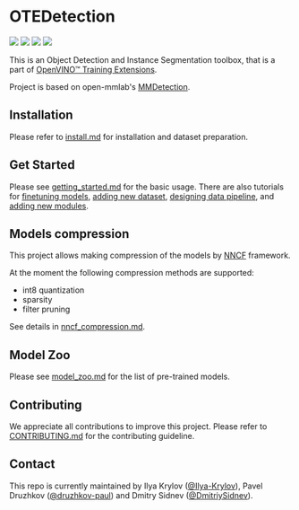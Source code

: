 # OTEDetection

![](https://img.shields.io/badge/python-3.6%2B-green)
![](https://img.shields.io/badge/pytorch-1.7.1%2B-orange)
![](https://img.shields.io/badge/openvino-2021.4-blue)
![](https://img.shields.io/badge/onnxruntime-1.1.2%2B-yellow)


This is an Object Detection and Instance Segmentation toolbox, that is a part of [OpenVINO™ Training Extensions](https://github.com/opencv/openvino_training_extensions).

Project is based on open-mmlab's [MMDetection](https://github.com/open-mmlab/mmdetection).

## Installation

Please refer to [install.md](docs/install.md) for installation and dataset preparation.

## Get Started

Please see [getting_started.md](docs/getting_started.md) for the basic usage. There are also tutorials for [finetuning models](docs/tutorials/finetune.md), [adding new dataset](docs/tutorials/new_dataset.md), [designing data pipeline](docs/tutorials/data_pipeline.md), and [adding new modules](docs/tutorials/new_modules.md).

## Models compression

This project allows making compression of the models by [NNCF](https://github.com/openvinotoolkit/nncf_pytorch) framework.

At the moment the following compression methods are supported:
* int8 quantization
* sparsity
* filter pruning

See details in [nncf_compression.md](docs/nncf_compression.md).

## Model Zoo

Please see [model_zoo.md](docs/model_zoo.md) for the list of pre-trained models.

## Contributing

We appreciate all contributions to improve this project. Please refer to [CONTRIBUTING.md](.github/CONTRIBUTING.md) for the contributing guideline.

## Contact

This repo is currently maintained by Ilya Krylov ([@Ilya-Krylov](https://github.com/Ilya-Krylov)), Pavel Druzhkov ([@druzhkov-paul](https://github.com/druzhkov-paul)) and Dmitry Sidnev ([@DmitriySidnev](https://github.com/DmitriySidnev)).
